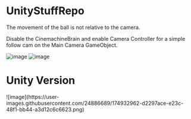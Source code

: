 # UnityStuffRepo
 
The movement of the ball is not relative to the camera.

Disable the CinemachineBrain and enable Camera Controller for a simple follow cam on the Main Camera GameObject.

![image](https://user-images.githubusercontent.com/24886689/174932579-723c60e7-0e1d-46e9-b4cd-0426ef29fd87.png) ![image](https://user-images.githubusercontent.com/24886689/174932839-e6ad8889-6f57-45f4-9e74-4fe40390fc5d.png)


<h1>Unity Version</h1>
![image](https://user-images.githubusercontent.com/24886689/174932962-d2297ace-e23c-48f1-bb44-a3d12c6c6623.png)
